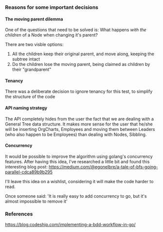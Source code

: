 
### Reasons for some important decisions

#### The moving parent dilemma
One of the questions that need to be solved is: What happens *with the children* of a Node when changing it's parent?

There are two visble options:
1. All the children keep their original parent, and move along, keeping the subtree intact
2. Do the children lose the moving parent, being claimed as children by their "grandparent"

#### Tenancy
There was a deliberate decision to ignore tenancy for this test, to simplify the structure of the code

#### API naming strategy
The API completely hides from the user the fact that we are dealing with a General Tree data structure. 
It makes more sense for the user that he/she will be inserting OrgCharts, Employees and moving them between Leaders (who also happen to be Employees) than dealing with Nodes, Sibbling.

#### Concurrency
It would be possible to improve the algorithm using golang's concurrency features. 
After having this idea, I've researched a little bit and found this interesting blog post: https://medium.com/@egonelbre/a-tale-of-bfs-going-parallel-cdca89b9b295 

I'll leave this idea on a wishlist, considering it will make the code harder to read.

Once someone said: 'It is really easy to add concurrency to go, but it's almost impossible to remove it'

### References
https://blog.codeship.com/implementing-a-bdd-workflow-in-go/
